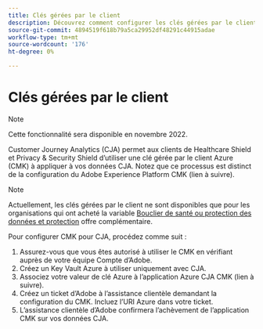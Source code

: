 ```yaml
---
title: Clés gérées par le client
description: Découvrez comment configurer les clés gérées par le client pour CJA.
source-git-commit: 4894519f618b79a5ca29952df48291c44915adae
workflow-type: tm+mt
source-wordcount: '176'
ht-degree: 0%

---
```


# Clés gérées par le client

>[!NOTE]
>
>Cette fonctionnalité sera disponible en novembre 2022.

Customer Journey Analytics (CJA) permet aux clients de Healthcare Shield et Privacy &amp; Security Shield d’utiliser une clé gérée par le client Azure (CMK) à appliquer à vos données CJA.  Notez que ce processus est distinct de la configuration du Adobe Experience Platform CMK (lien à suivre).

>[!NOTE]
>
>Actuellement, les clés gérées par le client ne sont disponibles que pour les organisations qui ont acheté la variable [Bouclier de santé ou protection des données et protection](https://experienceleague.adobe.com/docs/blueprints-learn/architecture/vertical-blueprints/healthcare-vertical.html%3Flang%3Den) offre complémentaire.

Pour configurer CMK pour CJA, procédez comme suit :

1. Assurez-vous que vous êtes autorisé à utiliser le CMK en vérifiant auprès de votre équipe Compte d’Adobe.
1. Créez un Key Vault Azure à utiliser uniquement avec CJA.
1. Associez votre valeur de clé Azure à l’application Azure CJA CMK (lien à suivre).
1. Créez un ticket d’Adobe à l’assistance clientèle demandant la configuration du CMK. Incluez l’URI Azure dans votre ticket.
1. L’assistance clientèle d’Adobe confirmera l’achèvement de l’application CMK sur vos données CJA.
